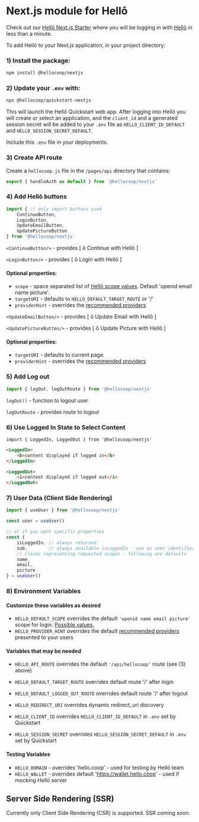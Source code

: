 # Next.js module for Hellō

Check out our [Hellō Next.js Starter](https://github.com/hellocoop/hello-nextjs-starter) where you will be logging in with [Hellō](https://hello.coop/) in less than a minute.

To add Hellō to your Next.js application, in your project directory:

### 1) Install the package:

```sh
npm install @hellocoop/nextjs
```

### 2) Update your `.env` with:

```sh
npx @hellocoop/quickstart-nextjs
```

This will launch the Hellō Quickstart web app. After logging into Hellō you will create or select an application, and the `client_id` and a generated session secret will be added to your `.env` file as `HELLO_CLIENT_ID_DEFAULT` and `HELLO_SESSION_SECRET_DEFAULT`.

Include this `.env` file in your deployments.

### 3) Create API route

Create a `hellocoop.js` file in the `/pages/api` directory that contains:

```typescript
export { handleAuth as default } from '@hellocoop/nextjs'
```

### 4) Add Hellō buttons

```typescript
import { // only import buttons used
    ContinueButton, 
    LoginButton, 
    UpdateEmailButton, 
    UpdatePictureButton 
} from '@hellocoop/nextjs'
```

`<ContinueButton/>` - provides \[ ō Continue with Hellō \]

`<LoginButton/>` - provides \[ ō Login with Hellō \]

#### Optional properties:

- `scope` - space separated list of [Hellō scope values](https://www.hello.dev/documentation/hello-claims.html#current-scopes). Default 'openid email name picture'.
- `targetURI` - defaults to `HELLO_DEFAULT_TARGET_ROUTE` or '/'
- `providerHint` - overrides the [recommended providers](https://www.hello.dev/documentation/provider-hint.html#recommended-provider-defaults)

`<UpdateEmailButton/>` - provides \[ ō Update Email with Hellō \]

`<UpdatePictureButton/>` - provides \[ ō Update Picture with Hellō \]

#### Optional properties:

- `targetURI` - defaults to current page.
- `providerHint` - overrides the [recommended providers](https://www.hello.dev/documentation/provider-hint.html#recommended-provider-defaults)

### 5) Add Log out

```typescript
import { logOut, logOutRoute } from '@hellocoop/nextjs'
```

`logOut()` - function to logout user

`logOutRoute` - provides route to logout

### 6) Use Logged In State to Select Content

```tsx
import { LoggedIn, LoggedOut } from '@hellocoop/nextjs'
```

```html
<LoggedIn>
    <b>content displayed if logged in</b>
</LoggedIn>
```

```html
<LoggedOut>
    <i>content displayed if logged out</i>
</LoggedOut>
```

### 7) User Data (Client Side Rendering)

```typescript
import { useUser } from '@hellocoop/nextjs'

const user = useUser()  

// or if you want specific properties
const { 
    isLoggedIn, // always returned
    sub,        // always available isLoggedIn - use as user identifier
    // claims representing requested scopes - following are defaults
    name, 
    email,
    picture 
} = useUser()
```

### 8) Environment Variables

#### Customize these variables as desired

- `HELLO_DEFAULT_SCOPE` overrides the default `'openid name email picture'` scope for login. [Possible values.](https://www.hello.dev/documentation/hello-claims.htm)
- `HELLO_PROVIDER_HINT` overrides the default [recommended providers](https://www.hello.dev/documentation/provider-hint.html) presented to your users

#### Variables that may be needed

- `HELLO_API_ROUTE` overrides the default `'/api/hellocoop'` route (see (3) above)


- `HELLO_DEFAULT_TARGET_ROUTE` overrides default route '/' after login
- `HELLO_DEFAULT_LOGGED_OUT_ROUTE` overrides default route '/' after logout
- `HELLO_REDIRECT_URI` overrides dynamic redirect_uri discovery
- `HELLO_CLIENT_ID` overrides `HELLO_CLIENT_ID_DEFAULT` in `.env` set by Quickstart
- `HELLO_SESSION_SECRET` overrides `HELLO_SESSION_SECRET_DEFAULT` in `.env` set by Quickstart

#### Testing Variables

- `HELLO_DOMAIN` - overrides 'hello.coop' - used for testing by Hellō team
- `HELLO_WALLET` - overrides default 'https://wallet.hello.coop' - used if mocking Hellō server

## Server Side Rendering (SSR)

Currently only Client Side Rendering (CSR) is supported. SSR coming soon.